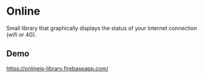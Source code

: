 Online
======

Small library that graphically displays the status of your Internet connection (wifi or 4G).

## Demo


[ https://onlinejs-library.firebaseapp.com/ ](https://onlinejs-library.firebaseapp.com/)